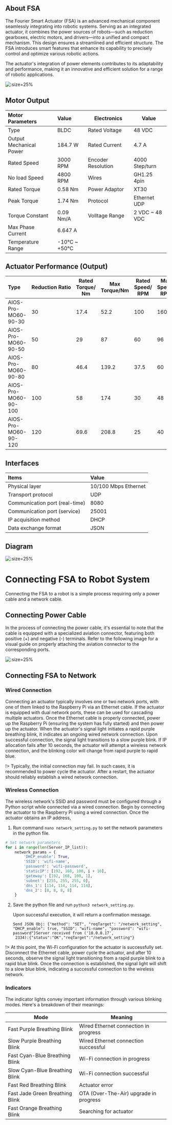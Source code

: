 ## About FSA

The Fourier Smart Actuator (FSA) is an advanced mechanical component seamlessly integrating into robotic systems. Serving as an integrated actuator, it combines the power sources of robots—such as reduction gearboxes, electric motors, and drivers—into a unified and compact mechanism. This design ensures a streamlined and efficient structure. The FSA introduces smart features that enhance its capability to precisely control and optimize various robotic actions.

The actuator's integration of power elements contributes to its adaptability and performance, making it an innovative and efficient solution for a range of robotic applications.

![](static/fsa.png ":size=25%")

## Motor Output

| Motor Parameters        | Value       | Electronics        | Value          |
| :---------------------- | :---------- | ------------------ | -------------- |
| Type                    | BLDC        | Rated Voltage      | 48 VDC         |
| Output Mechanical Power | 184.7 W     | Rated Current      | 4.7 A          |
| Rated Speed             | 3000 RPM    | Encoder Resolution | 4000 Step/turn |
| No load Speed           | 4800 RPM    | Wires              | GH1.25 4pin    |
| Rated Torque            | 0.58 Nm     | Power Adaptor      | XT30           |
| Peak Torque             | 1.74 Nm     | Protocol           | Ethernet UDP   |
| Torque Constant         | 0.09 Nm/A   | Volltage Range     | 2 VDC ~ 48 VDC |
| Max Phase Current       | 6.647 A     |                    |                |
| Temperature Range       | -10℃ ~ +50℃ |                    |                |

## Actuator Performance (Output)

| Type                 | Reduction Ratio | Rated Torque/ Nm | Max Torque/Nm | Rated Speed/ RPM | Max Speed/ RPM |
| :------------------- | :-------------- | ---------------- | ------------- | ---------------- | -------------- |
| AIOS-Pro-MO60-90-30  | 30              | 17.4             | 52.2          | 100              | 160            |
| AIOS-Pro-MO60-90-50  | 50              | 29               | 87            | 60               | 96             |
| AIOS-Pro-MO60-90-80  | 80              | 46.4             | 139.2         | 37.5             | 60             |
| AIOS-Pro-MO60-90-100 | 100             | 58               | 174           | 30               | 48             |
| AIOS-Pro-MO60-90-120 | 120             | 69.6             | 208.8         | 25               | 40             |

## Interfaces

| Items                          | Value                |
| :----------------------------- | :------------------- |
| Physical layer                 | 10/100 Mbps Ethernet |
| Transport protocol             | UDP                  |
| Communication port (real-time) | 8080                 |
| Communication port (service)   | 25001                |
| IP acquisition method          | DHCP                 |
| Data exchange format           | JSON                 |

## Diagram

![](static/fsa_diagram.png ":size=25%")

# Connecting FSA to Robot System

Connecting the FSA to a robot is a simple process requiring only a power cable and a network cable.

## Connecting Power Cable

In the process of connecting the power cable, it's essential to note that the cable is equipped with a specialized aviation connector, featuring both positive (+) and negative (-) terminals. Refer to the following image for a visual guide on properly attaching the aviation connector to the corresponding ports.

![](static/fsa_powerconnection.png ":size=25%")

## Connecting FSA to Network

### Wired Connection

Connecting an actuator typically involves one or two network ports, with one of them linked to the Raspberry Pi via an Ethernet cable. If the actuator is equipped with dual network ports, these can be used for cascading multiple actuators. Once the Ethernet cable is properly connected, power up the Raspberry Pi (ensuring the system has fully started) and then power up the actuator. When the actuator's signal light initiates a rapid purple breathing blink, it indicates an ongoing wired network connection. Upon successful connection, the signal light transitions to a slow purple blink. If IP allocation fails after 10 seconds, the actuator will attempt a wireless network connection, and the blinking color will change from rapid purple to rapid blue.

!> Typically, the initial connection may fail. In such cases, it is recommended to power cycle the actuator. After a restart, the actuator should reliably establish a wired network connection.

### Wireless Connection

The wireless network's SSID and password must be configured through a Python script while connected via a wired connection. Begin by connecting the actuator to the Raspberry Pi using a wired connection. Once the actuator obtains an IP address,

1. Run command `nano network_setting.py` to set the network parameters in the python file.

```python
# Set network parameters
for i in range(len(Server_IP_list)):
    network_params = {
        'DHCP_enable': True,
        'SSID': 'wifi-name',
        'password': 'wifi-password',
        'staticIP': [192, 168, 100, i + 10],
        'gateway': [192, 168, 100, 1],
        'subnet': [255, 255, 255, 0],
        'dns_1': [114, 114, 114, 114],
        'dns_2': [8, 8, 8, 8]
    }

```

2. Save the python file and run `python3 network_setting.py`.

   Upon successful execution, it will return a confirmation message.

   ```
   Send JSON Obj: {"method": "SET", "reqTarget": "/network_setting",
   "DHCP_enable": true, "SSID": "wifi-name", "password": "wifi-password"}Server received from ('10.0.0.17',
    2334):{"status":"OK","reqTarget":"/network_setting"}
   ```

 !> At this point, the Wi-Fi configuration for the actuator is successfully set. Disconnect the Ethernet cable, power cycle the actuator, and after 10 seconds, observe the signal light transitioning from a rapid purple blink to a rapid blue blink. Once the connection is established, the signal light will shift to a slow blue blink, indicating a successful connection to the wireless network.

### Indicators

The indicator lights convey important information through various blinking modes. Here's a breakdown of their meanings:

| Mode                            | Meaning                                |
| ------------------------------- | -------------------------------------- |
| Fast Purple Breathing Blink     | Wired Ethernet connection in progress  |
| Slow Purple Breathing Blink     | Wired Ethernet connection successful   |
| Fast Cyan-Blue Breathing Blink  | Wi-Fi connection in progress           |
| Slow Cyan-Blue Breathing Blink  | Wi-Fi connection successful            |
| Fast Red Breathing Blink        | Actuator error                         |
| Fast Jade Green Breathing Blink | OTA (Over-The-Air) upgrade in progress |
| Fast Orange Breathing Blink     | Searching for actuator                 |
